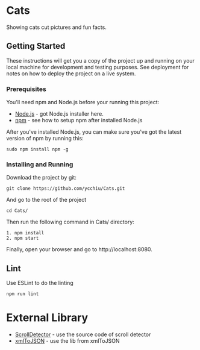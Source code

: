 # Cats 

Showing cats cut pictures and fun facts.

## Getting Started

These instructions will get you a copy of the project up and running on your local machine for development and testing purposes. See deployment for notes on how to deploy the project on a live system.

### Prerequisites

You'll need npm and Node.js before your running this project:

* [Node.js](https://nodejs.org/en/) - got Node.js installer here.
* [npm](http://blog.npmjs.org/post/85484771375/how-to-install-npm) - see how to setup npm after installed Node.js

After you've installed Node.js, you can make sure you've got the latest version of npm by running this:

```
sudo npm install npm -g
```

### Installing and Running

Download the project by git:

```
git clone https://github.com/ycchiu/Cats.git
```

And go to the root of the project

```
cd Cats/
```

Then run the following command in Cats/ directory:
```
1. npm install
2. npm start
```

Finally, open your browser and go to http://localhost:8080.


## Lint

Use ESLint to do the linting

```
npm run lint
```

# External Library

* [ScrollDetector](http://blog.sodhanalibrary.com/2016/08/detect-when-user-scrolls-to-bottom-of.html) - use the source code of scroll detector
* [xmlToJSON](https://github.com/metatribal/xmlToJSON) - use the lib from xmlToJSON
